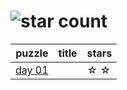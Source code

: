 # ![star count](https://img.shields.io/badge/2021-0%2F50-red?style=for-the-badge)

| puzzle                   | title | stars |
|--------------------------|-------|-------|
|[day 01](day-01/README.md)|       | ☆ ☆  |
<!---
|[day 02](day-02/README.md)|       | ☆ ☆  |
|[day 03](day-03/README.md)|       | ☆ ☆  |
|[day 04](day-04/README.md)|       | ☆ ☆  |
|[day 05](day-05/README.md)|       | ☆ ☆  |
|[day 06](day-06/README.md)|       | ☆ ☆  |
|[day 07](day-07/README.md)|       | ☆ ☆  |
|[day 08](day-08/README.md)|       | ☆ ☆  |
|[day 09](day-09/README.md)|       | ☆ ☆  |
|[day 10](day-10/README.md)|       | ☆ ☆  |
|[day 11](day-11/README.md)|       | ☆ ☆  |
|[day 12](day-12/README.md)|       | ☆ ☆  |
|[day 13](day-13/README.md)|       | ☆ ☆  |
|[day 14](day-14/README.md)|       | ☆ ☆  |
|[day 15](day-15/README.md)|       | ☆ ☆  |
|[day 16](day-16/README.md)|       | ☆ ☆  |
|[day 17](day-17/README.md)|       | ☆ ☆  |
|[day 18](day-18/README.md)|       | ☆ ☆  |
|[day 19](day-19/README.md)|       | ☆ ☆  |
|[day 20](day-20/README.md)|       | ☆ ☆  |
|[day 21](day-21/README.md)|       | ☆ ☆  |
|[day 22](day-22/README.md)|       | ☆ ☆  |
|[day 23](day-23/README.md)|       | ☆ ☆  |
|[day 24](day-24/README.md)|       | ☆ ☆  |
|[day 25](day-25/README.md)|       | ☆ ☆  |
-->
